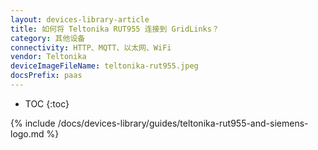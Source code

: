 ```yaml
---
layout: devices-library-article
title: 如何将 Teltonika RUT955 连接到 GridLinks？
category: 其他设备
connectivity: HTTP、MQTT、以太网、WiFi
vendor: Teltonika
deviceImageFileName: teltonika-rut955.jpeg
docsPrefix: paas
---
```



* TOC
{:toc}

{% include /docs/devices-library/guides/teltonika-rut955-and-siemens-logo.md %}